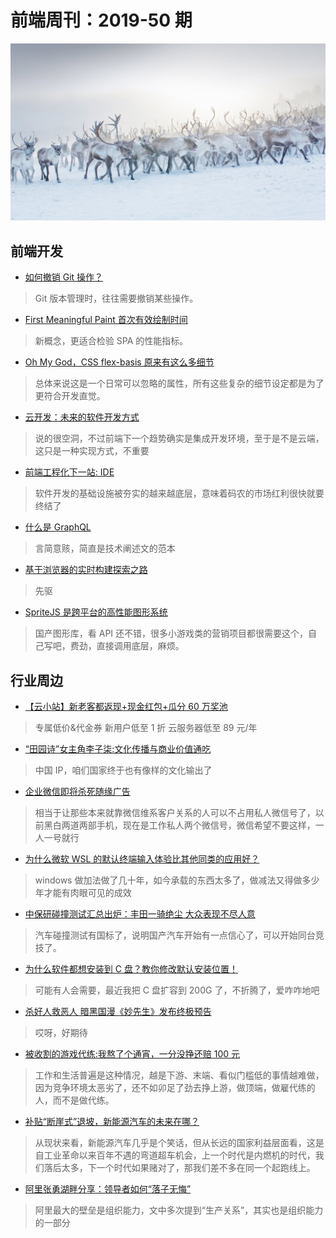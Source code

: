 # 前端周刊：2019-50 期

[![](../img/bing/20191224.png?imageMogr2/thumbnail/960x)](https://cn.bing.com/search?q=驯鹿)

## 前端开发

- [如何撤销 Git 操作？](http://www.ruanyifeng.com/blog/2019/12/git-undo.html)

> Git 版本管理时，往往需要撤销某些操作。

- [First Meaningful Paint 首次有效绘制时间](http://www.alloyteam.com/2019/12/14174/)

> 新概念，更适合检验 SPA 的性能指标。

- [Oh My God，CSS flex-basis 原来有这么多细节](https://www.zhangxinxu.com/wordpress/2019/12/css-flex-basis/)

> 总体来说这是一个日常可以忽略的属性，所有这些复杂的细节设定都是为了更符合开发直觉。

- [云开发：未来的软件开发方式](https://mp.weixin.qq.com/s?__biz=MjM5Mjg4NDMwMA==&mid=2652977219&idx=1&sn=6dba1b1249894d063476da0702750204)

> 说的很空洞，不过前端下一个趋势确实是集成开发环境，至于是不是云端，这只是一种实现方式，不重要

- [前端工程化下一站: IDE](https://mp.weixin.qq.com/s/1lMDVnVighatssr3CHoPvQ)

> 软件开发的基础设施被夯实的越来越底层，意味着码农的市场红利很快就要终结了

- [什么是 GraphQL](https://www.zhihu.com/question/264629587/answer/949588861)

> 言简意赅，简直是技术阐述文的范本

- [基于浏览器的实时构建探索之路](https://mp.weixin.qq.com/s/Gl2Yc34cpdbFIRjL-qYwGg)

> 先驱

- [SpriteJS 是跨平台的高性能图形系统](https://spritejs.org/#/)

> 国产图形库，看 API 还不错，很多小游戏类的营销项目都很需要这个，自己写吧，费劲，直接调用底层，麻烦。

## 行业周边

- [【云小站】新老客都返现+现金红包+瓜分 60 万奖池](https://www.aliyun.com/minisite/goods?userCode=y31qmczl)

> 专属低价&代金券 新用户低至 1 折 云服务器低至 89 元/年

- [“田园诗”女主角李子柒:文化传播与商业价值通吃](https://hot.cnbeta.com/articles/movie/925143.htm)

> 中国 IP，咱们国家终于也有像样的文化输出了

- [企业微信即将杀死随缘广告](https://mp.weixin.qq.com/s?__biz=MzI2MzE2NDczMw==&mid=2649739154&idx=1&sn=16a143692f01c40d527bf72773647ef4)

> 相当于让那些本来就靠微信维系客户关系的人可以不占用私人微信号了，以前黑白两道两部手机，现在是工作私人两个微信号，微信希望不要这样，一人一号就行

- [为什么微软 WSL 的默认终端输入体验比其他同类的应用好？](https://www.oschina.net/news/112320/why-typing-inside-wsl-terminal-better-than-every-other-app)

> windows 做加法做了几十年，如今承载的东西太多了，做减法又得做多少年才能有肉眼可见的成效

- [中保研碰撞测试汇总出炉：丰田一骑绝尘 大众表现不尽人意](https://www.cnbeta.com/articles/tech/925387.htm)

> 汽车碰撞测试有国标了，说明国产汽车开始有一点信心了，可以开始同台竞技了。

- [为什么软件都想安装到 C 盘？教你修改默认安装位置！](https://mp.weixin.qq.com/s?__biz=MzUyNzc0ODI1Nw==&mid=2247489360&idx=1&sn=a7cd78f5f4d88fb5d5dbeb0a89be499a)

> 可能有人会需要，最近我把 C 盘扩容到 200G 了，不折腾了，爱咋咋地吧

- [杀好人救恶人 暗黑国漫《妙先生》发布终极预告](https://hot.cnbeta.com/articles/comic/926263.htm)

> 哎呀，好期待

- [被收割的游戏代练:我熬了个通宵，一分没挣还赔 100 元](https://tech.sina.com.cn/i/2019-12-27/doc-iihnzhfz8692431.shtml)

> 工作和生活普遍是这种情况，越是下游、末端、看似门槛低的事情越难做，因为竞争环境太恶劣了，还不如卯足了劲去挣上游，做顶端，做雇代练的人，而不是做代练。

- [补贴“断崖式”退坡，新能源汽车的未来在哪？](https://www.guancha.cn/ouyangminggao/2019_11_03_523711_s.shtml)

> 从现状来看，新能源汽车几乎是个笑话，但从长远的国家利益层面看，这是自工业革命以来百年不遇的弯道超车机会，上一个时代是内燃机的时代，我们落后太多，下一个时代如果赌对了，那我们差不多在同一个起跑线上。

- [阿里张勇湖畔分享：领导者如何“落子无悔”](https://mp.weixin.qq.com/s/lBZjppE5cwvNs9EfVHcTgg)

> 阿里最大的壁垒是组织能力，文中多次提到“生产关系”，其实也是组织能力的一部分
